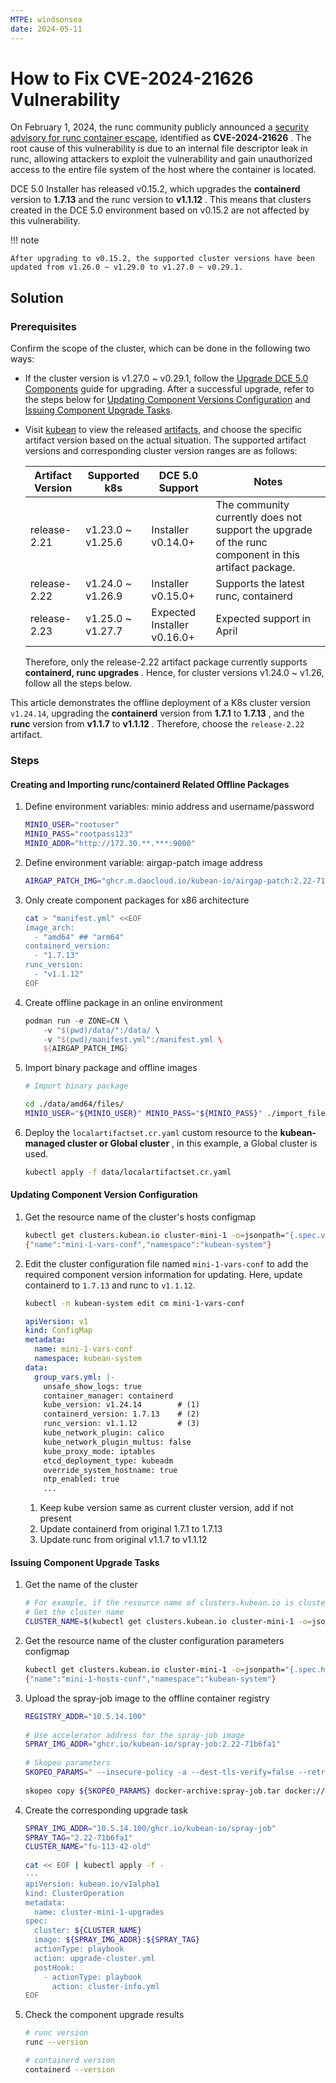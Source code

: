 ```yaml
---
MTPE: windsonsea
date: 2024-05-11
---
```


# How to Fix CVE-2024-21626 Vulnerability

On February 1, 2024, the runc community publicly announced a [security advisory for runc container escape](https://github.com/opencontainers/runc/security/advisories/GHSA-xr7r-f8xq-vfvv), identified as **CVE-2024-21626** . The root cause of this vulnerability is due to an internal file descriptor leak in runc, allowing attackers to exploit the vulnerability and gain unauthorized access to the entire file system of the host where the container is located.

DCE 5.0 Installer has released v0.15.2, which upgrades the **containerd** version to **1.7.13** and the runc version to **v1.1.12** . This means that clusters created in the DCE 5.0 environment based on v0.15.2 are not affected by this vulnerability.

!!! note

    After upgrading to v0.15.2, the supported cluster versions have been updated from v1.26.0 ~ v1.29.0 to v1.27.0 ~ v0.29.1.

## Solution

### Prerequisites

Confirm the scope of the cluster, which can be done in the following two ways:

- If the cluster version is v1.27.0 ~ v0.29.1, follow the [Upgrade DCE 5.0 Components](../upgrade.md) guide for upgrading. After a successful upgrade, refer to the steps below for [Updating Component Versions Configuration](#updating-component-version-configuration) and [Issuing Component Upgrade Tasks](#issuing-component-upgrade-tasks).
- Visit [kubean](https://github.com/kubean-io/kubean) to view the released [artifacts](https://kubean-io.github.io/kubean/zh/releases/artifacts/), and choose the specific artifact version based on the actual situation. The supported artifact versions and corresponding cluster version ranges are as follows:

    | Artifact Version | Supported k8s | DCE 5.0 Support | Notes |
    | --- | --- | --- | --- |
    | release-2.21 | v1.23.0 ~ v1.25.6 | Installer v0.14.0+ | The community currently does not support the upgrade of the runc component in this artifact package. |
    | release-2.22 | v1.24.0 ~ v1.26.9 | Installer v0.15.0+ | Supports the latest runc, containerd |
    | release-2.23 | v1.25.0 ~ v1.27.7 | Expected Installer v0.16.0+ | Expected support in April |

    Therefore, only the release-2.22 artifact package currently supports **containerd, runc upgrades** . Hence, for cluster versions v1.24.0 ~ v1.26, follow all the steps below.

This article demonstrates the offline deployment of a K8s cluster version `v1.24.14`, upgrading the **containerd** version from **1.7.1** to **1.7.13** , and the **runc** version from **v1.1.7** to **v1.1.12** . Therefore, choose the `release-2.22` artifact.

### Steps

#### Creating and Importing runc/containerd Related Offline Packages

1. Define environment variables: minio address and username/password

    ```bash
    MINIO_USER="rootuser"
    MINIO_PASS="rootpass123"
    MINIO_ADDR="http://172.30.**.***:9000"
    ```

2. Define environment variable: airgap-patch image address

    ```bash
    AIRGAP_PATCH_IMG="ghcr.m.daocloud.io/kubean-io/airgap-patch:2.22-71b6fa1"
    ```

3. Only create component packages for x86 architecture

    ```bash
    cat > "manifest.yml" <<EOF
    image_arch:
      - "amd64" ## "arm64"
    containerd_version:
      - "1.7.13"
    runc_version:
      - "v1.1.12"
    EOF
    ```

4. Create offline package in an online environment

    ```groovy
    podman run -e ZONE=CN \
        -v "$(pwd)/data/":/data/ \
        -v "$(pwd)/manifest.yml":/manifest.yml \
        ${AIRGAP_PATCH_IMG}
    ```

5. Import binary package and offline images

    ```bash
    # Import binary package
    
    cd ./data/amd64/files/
    MINIO_USER="${MINIO_USER}" MINIO_PASS="${MINIO_PASS}" ./import_files.sh "${MINIO_ADDR}"
    ```

6. Deploy the `localartifactset.cr.yaml` custom resource to the **kubean-managed cluster or Global cluster** , in this example, a Global cluster is used.

    ```bash
    kubectl apply -f data/localartifactset.cr.yaml
    ```

#### Updating Component Version Configuration

1. Get the resource name of the cluster's hosts configmap

    ```bash
    kubectl get clusters.kubean.io cluster-mini-1 -o=jsonpath="{.spec.varsConfRef}{'\n'}"
    {"name":"mini-1-vars-conf","namespace":"kubean-system"}
    ```

2. Edit the cluster configuration file named `mini-1-vars-conf` to add the required component version information for updating. Here, update containerd to `1.7.13` and runc to `v1.1.12`.

    ```bash
    kubectl -n kubean-system edit cm mini-1-vars-conf
    ```
    ```yaml
    apiVersion: v1
    kind: ConfigMap
    metadata:
      name: mini-1-vars-conf
      namespace: kubean-system
    data:
      group_vars.yml: |-
        unsafe_show_logs: true
        container_manager: containerd
        kube_version: v1.24.14        # (1)
        containerd_version: 1.7.13    # (2)
        runc_version: v1.1.12         # (3)
        kube_network_plugin: calico
        kube_network_plugin_multus: false
        kube_proxy_mode: iptables
        etcd_deployment_type: kubeadm
        override_system_hostname: true
        ntp_enabled: true
        ...
    ```

    1. Keep kube version same as current cluster version, add if not present
    2. Update containerd from original 1.7.1 to 1.7.13
    3. Update runc from original v1.1.7 to v1.1.12

#### Issuing Component Upgrade Tasks

1. Get the name of the cluster

    ```bash
    # For example, if the resource name of clusters.kubean.io is cluster-mini-1
    # Get the cluster name
    CLUSTER_NAME=$(kubectl get clusters.kubean.io cluster-mini-1 -o=jsonpath="{.metadata.name}{'\n'}")
    ```

2. Get the resource name of the cluster configuration parameters configmap

    ```bash
    kubectl get clusters.kubean.io cluster-mini-1 -o=jsonpath="{.spec.hostsConfRef}{'\n'}"
    {"name":"mini-1-hosts-conf","namespace":"kubean-system"}
    ```

3. Upload the spray-job image to the offline container registry

    ```bash
    REGISTRY_ADDR="10.5.14.100"
       
    # Use accelerator address for the spray-job image
    SPRAY_IMG_ADDR="ghcr.io/kubean-io/spray-job:2.22-71b6fa1"
       
    # Skopeo parameters
    SKOPEO_PARAMS=" --insecure-policy -a --dest-tls-verify=false --retry-times=3 "
     
    skopeo copy ${SKOPEO_PARAMS} docker-archive:spray-job.tar docker://${REGISTRY_ADDR}/${SPRAY_IMG_ADDR}
    ```

4. Create the corresponding upgrade task

    ```bash
    SPRAY_IMG_ADDR="10.5.14.100/ghcr.io/kubean-io/spray-job"
    SPRAY_TAG="2.22-71b6fa1"
    CLUSTER_NAME="fu-113-42-old"
      
    cat << EOF | kubectl apply -f -
    ---
    apiVersion: kubean.io/v1alpha1
    kind: ClusterOperation
    metadata:
      name: cluster-mini-1-upgrades
    spec:
      cluster: ${CLUSTER_NAME}
      image: ${SPRAY_IMG_ADDR}:${SPRAY_TAG}
      actionType: playbook
      action: upgrade-cluster.yml
      postHook:
        - actionType: playbook
          action: cluster-info.yml
    EOF
    ```

5. Check the component upgrade results

    ```bash
    # runc version
    runc --version
    
    # containerd version
    containerd --version
    ```

